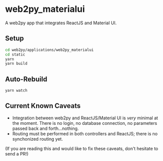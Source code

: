# web2py_materialui

A web2py app that integrates ReactJS and Material UI.

## Setup

```sh
cd web2py/applications/web2py_materialui
cd static
yarn
yarn build
```

## Auto-Rebuild

```sh
yarn watch
```

## Current Known Caveats

- Integration between web2py and ReactJS/Material UI is _very_ minimal at the moment.  There is no login, no database connection, no parameters passed back and forth...nothing.
- Routing must be performed in both controllers and ReactJS; there is no synchonized routing yet.

(If you are reading this and would like to fix these caveats, don't hesitate to send a PR!)


